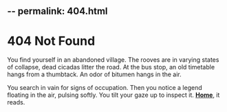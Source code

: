--
permalink: 404.html
--
<!DOCTYPE html>
<html lang="en">
<head>
<meta charset="utf-8">
<title>Josh Berson</title>
<meta property="description" content="">
<meta property="og:title" content="Josh Berson">
<meta property="og:type" content="website">
<meta property="og:url" content="https://joshberson.net">
<meta property="og:image" content="/jb.jpg">
<meta name="HandheldFriendly" content="True">
<meta name="MobileOptimized" content="320">
<link rel="icon" href="/mu.svg">
<meta name="viewport" content="width=device-width, initial-scale=1.0">
<link rel="stylesheet" type="text/css" href="/design/root.css">
</head>
<body>
<div id="content">
<h1>404 Not Found</h1>
<p>
You find yourself in an abandoned village. The rooves are in varying states of collapse, dead cicadas litter the road. At the bus stop, an old timetable hangs from a thumbtack. An odor of bitumen hangs in the air.
</p><p>
You search in vain for signs of occupation. Then you notice a legend floating in the air, pulsing softly. You tilt your gaze up to inspect it. <a href="/"><strong>Home</strong></a>, it reads.
</p>
</div>
</body>
</html>
